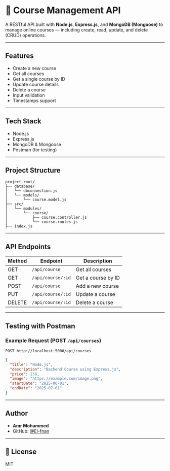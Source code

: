 # 📘 Course Management API

A RESTful API built with **Node.js**, **Express.js**, and **MongoDB (Mongoose)** to manage online courses — including create, read, update, and delete (CRUD) operations.

---

## Features

* Create a new course
* Get all courses
* Get a single course by ID
* Update course details
* Delete a course
* Input validation
* Timestamps support

---

## Tech Stack

* Node.js
* Express.js
* MongoDB & Mongoose
* Postman (for testing)

---

## Project Structure

```
project-root/
├── database/
│   └── dbconnection.js
│   └── models/
│       └── course.model.js
├── src/
│   └── modules/
│       └── course/
│           ├── course.controller.js
│           └── course.routes.js
├── index.js
```

---

## API Endpoints

| Method | Endpoint          | Description        |
| ------ | ----------------- | ------------------ |
| GET    | `/api/course`     | Get all courses    |
| GET    | `/api/course/:id` | Get a course by ID |
| POST   | `/api/course`     | Add a new course   |
| PUT    | `/api/course/:id` | Update a course    |
| DELETE | `/api/course/:id` | Delete a course    |

---

## Testing with Postman

### Example Request (POST `/api/courses`)

```
POST http://localhost:5000/api/courses
```

```json
{
  "title": "Node.js",
  "description": "Backend Course using Express.js",
  "price": 250,
  "image": "https://example.com/image.png",
  "startDate": "2025-06-01",
  "endDate": "2025-07-01"
}
```

---
## Author

* **Amr Mohammed**
* GitHub: [@El-fnan](https://github.com/El-fnan)

---

## 📄 License

MIT
